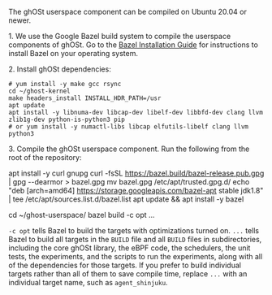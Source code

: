 The ghOSt userspace component can be compiled on Ubuntu 20.04 or newer.

1\. We use the Google Bazel build system to compile the userspace components of
ghOSt. Go to the
[Bazel Installation Guide](https://docs.bazel.build/versions/main/install.html)
for instructions to install Bazel on your operating system.

2\. Install ghOSt dependencies:

```
# yum install -y make gcc rsync
cd ~/ghost-kernel
make headers_install INSTALL_HDR_PATH=/usr
apt update
apt install -y libnuma-dev libcap-dev libelf-dev libbfd-dev clang llvm zlib1g-dev python-is-python3 pip
# or yum install -y numactl-libs libcap elfutils-libelf clang llvm python3
```

3\. Compile the ghOSt userspace component. Run the following from the root of
the repository:

apt install -y curl gnupg
curl -fsSL https://bazel.build/bazel-release.pub.gpg | gpg --dearmor > bazel.gpg
mv bazel.gpg /etc/apt/trusted.gpg.d/
echo "deb [arch=amd64] https://storage.googleapis.com/bazel-apt stable jdk1.8" | tee /etc/apt/sources.list.d/bazel.list
apt update && apt install -y bazel

cd ~/ghost-userspace/
bazel build -c opt ...

`-c opt` tells Bazel to build the targets with optimizations turned on. `...`
tells Bazel to build all targets in the `BUILD` file and all `BUILD` files in
subdirectories, including the core ghOSt library, the eBPF code, the schedulers,
the unit tests, the experiments, and the scripts to run the experiments, along
with all of the dependencies for those targets. If you prefer to build
individual targets rather than all of them to save compile time, replace `...`
with an individual target name, such as `agent_shinjuku`.
